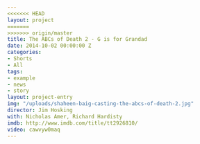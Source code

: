 ```yaml
---
<<<<<<< HEAD
layout: project
=======
>>>>>>> origin/master
title: The ABCs of Death 2 - G is for Grandad
date: 2014-10-02 00:00:00 Z
categories:
- Shorts
- All
tags:
- example
- news
- story
layout: project-entry
img: "/uploads/shaheen-baig-casting-the-abcs-of-death-2.jpg"
director: Jim Hosking
with: Nicholas Amer, Richard Hardisty
imdb: http://www.imdb.com/title/tt2926810/
video: cawvyw0maq
---
```


